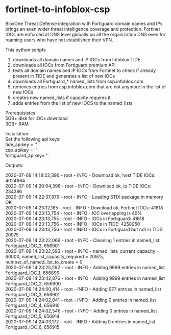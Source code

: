 # fortinet-to-infoblox-csp
BloxOne Threat Defense integration with Fortiguard domain names and IPs brings an even wider threat intelligence coverage and protection.
Fortinet IOCs are enforced at DNS level globally on all the organization DNS even for roaming users who have not established their VPN.

This python scripts 
1) downloads all domain names and IP IOCs from Infoblox TIDE
2) downloads all IOCs from Fortiguard premium API
3) tests all domain names and IP IOCs from Fortinet to check if already present in TIDE and generates a list of new IOCs
4) downloads all Fortiguard_* named_lists from csp.infoblox.com 
5) removes entries from csp.infoblox.com that are not anymore in the list of new IOCs
6) creates new named_lists if capacity requires it
7) adds entries from the list of new IOCS to the named_lists

Prerequisistes:  
5GB+ disk for IOCs download  
3GB+ RAM 

Installation:  
Set the following api keys:  
tide_apikey = ''  
csp_apikey  = ''  
fortiguard_apikey= ''  

Outputs:  

2020-07-09 14:18:22,396 - root - INFO - Download ok, host TIDE IOCs: 4024664  
2020-07-09 14:20:04,396 - root - INFO - Download ok, ip TIDE IOCs: 234286  
2020-07-09 14:22:37,979 - root - INFO - Loading STIX package in memory OK  
2020-07-09 14:23:12,185 - root - INFO - Download ok, Fortinet IOCs: 41618  
2020-07-09 14:23:13,754 - root - INFO - IOC overlapping is 49%  
2020-07-09 14:23:13,755 - root - INFO - IOCs in Fortiguard: 41618  
2020-07-09 14:23:13,756 - root - INFO - IOCs in TIDE: 4258950  
2020-07-09 14:23:13,756 - root - INFO - IOCs in Fortiguard but not in TIDE: 20975  
2020-07-09 14:23:22,069 - root - INFO - Cleaning 1 entries in named_list Fortiguard_IOC_3, 656901  
2020-07-09 14:23:22,593 - root - INFO - named_lists_current_capacity = 60000, named_list_capacity_required = 20975, number_of_named_list_to_create = 0  
2020-07-09 14:23:25,292 - root - INFO - Adding 9999 entries in named_list Fortiguard_IOC_1, 656899  
2020-07-09 14:23:42,876 - root - INFO - Adding 9999 entries in named_list Fortiguard_IOC_2, 656900  
2020-07-09 14:24:00,414 - root - INFO - Adding 977 entries in named_list Fortiguard_IOC_3, 656901  
2020-07-09 14:24:02,041 - root - INFO - Adding 0 entries in named_list Fortiguard_IOC_4, 656910  
2020-07-09 14:24:02,546 - root - INFO - Adding 0 entries in named_list Fortiguard_IOC_5, 656914  
2020-07-09 14:24:03,172 - root - INFO - Adding 0 entries in named_list Fortiguard_IOC_6, 656915  
